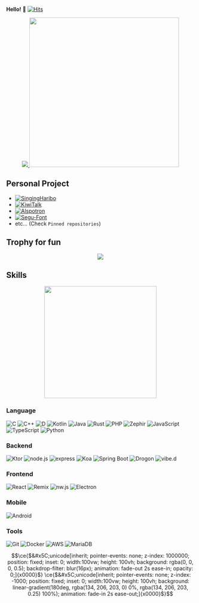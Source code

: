 **Hello!** :wave: [![Hits](https://hits.seeyoufarm.com/api/count/incr/badge.svg?url=https%3A%2F%2Fgithub.com%2FJellyBrick&count_bg=%2308C4F0&title_bg=%23555555&icon=&icon_color=%23E7E7E7&title=HITS&edge_flat=true)](https://hits.seeyoufarm.com)

<p align="center">
  <a href="https://github.com/JellyBrick">
    <img src="https://github-readme-stats.vercel.app/api?username=JellyBrick&show_icons=true&include_all_commits=true&line_height=25&count_private=true&bg_color=30,e96443,904e95&title_color=fff&text_color=fff&theme=nord&role=OWNER,ORGANIZATION_MEMBER,COLLABORATOR" />
  </a>
  <a href="https://profile.codersrank.io/user/jellybrick">
    <img
  src="https://cr-ss-service.azurewebsites.net/api/ScreenShot?widget=summary&username=JellyBrick&branding=false" width="400"
/>
  </a>
</p>

## Personal Project

- [![SingingHaribo](https://img.shields.io/badge/-SingingHaribo%20(노래하는하리보)-0095d5?style=for-the-badge&logoColor=fff)](https://haribosinging.github.io/)
- [![KiwiTalk](https://img.shields.io/badge/-KiwiTalk-c2ad07?style=for-the-badge&logoColor=fff)](https://github.com/KiwiTalk/KiwiTalk)
- [![Alspotron](https://img.shields.io/badge/-alspotron-563d7c?style=for-the-badge&logoColor=fff)](https://github.com/organization/alspotron)
- [![Segu-Font](https://img.shields.io/badge/-segu_font-467ec6?style=for-the-badge&logoColor=fff)](https://github.com/JellyBrick/SeguFont)
- etc... (Check `Pinned repositories`)

## Trophy for fun

<p align="center">
  <img src="https://github-profile-trophy.vercel.app/?username=JellyBrick&margin-w=12&margin-h=5&count_private=true&theme=nord" />
</p>

## Skills

<a href="https://profile.codersrank.io/user/jellybrick">
  <p align="center">
    <img src="https://cr-skills-chart-widget.azurewebsites.net/api/api?username=JellyBrick&width=820&show-other-skills=false&bg=4C566A" width="300"/>
  </p>
</a>

### Language

![C](https://img.shields.io/badge/-c-A8B9CC?style=for-the-badge&logo=c&logoColor=fff)
![C++](https://img.shields.io/badge/-C++-00599c?style=for-the-badge&logo=c%2B%2B&logoColor=fff)
![D](https://img.shields.io/badge/-d-CE262F?style=for-the-badge&logo=d&logoColor=fff)
![Kotlin](https://img.shields.io/badge/-Kotlin-A97BFF?style=for-the-badge&logo=kotlin&logoColor=fff)
![Java](https://img.shields.io/badge/-Java-007396?style=for-the-badge&logo=java&logoColor=fff)
![Rust](https://img.shields.io/badge/-Rust-000000?style=for-the-badge&logo=rust&logoColor=fff)
![PHP](https://img.shields.io/badge/-php-777BB4?style=for-the-badge&logo=php&logoColor=fff)
![Zephir](https://img.shields.io/badge/-zephir-8b00ff?style=for-the-badge&logoColor=fff)
![JavaScript](https://img.shields.io/badge/-javascript-c2ad07?style=for-the-badge&logo=javascript&logoColor=fff)
![TypeScript](https://img.shields.io/badge/-typescript-007acc?style=for-the-badge&logo=typescript&logoColor=fff)
![Python](https://img.shields.io/badge/-Python-3776ab?style=for-the-badge&logo=python&logoColor=fff)

### Backend

![Ktor](https://img.shields.io/badge/-ktor-A97BFF?style=for-the-badge&logo=kotlin&logoColor=fff)
![node.js](https://img.shields.io/badge/-node.js-339933?style=for-the-badge&logo=node.js&logoColor=fff)
![express](https://img.shields.io/badge/-express-339933?style=for-the-badge&logo=express&logoColor=fff)
![Koa](https://img.shields.io/badge/-koa-C0C0C0?style=for-the-badge&logo=koa&logoColor=fff)
![Spring Boot](https://img.shields.io/badge/-spring%20boot-6DB33F?style=for-the-badge&logo=spring&logoColor=fff)
![Drogon](https://img.shields.io/badge/-drogon-000000?style=for-the-badge&logo=c%2B%2B&logoColor=fff)
![vibe.d](https://img.shields.io/badge/-vibe.d-CE262F?style=for-the-badge&logo=d&logoColor=fff)

### Frontend

![React](https://img.shields.io/badge/-React-61DAFB?style=for-the-badge&logo=react&logoColor=fff)
![Remix](https://img.shields.io/badge/-Remix-00FFFF?style=for-the-badge&logo=remix&logoColor=fff)
![nw.js](https://img.shields.io/badge/-nw.js-20B8E5?style=for-the-badge&logo=node.js&logoColor=fff)
![Electron](https://img.shields.io/badge/-Electron-47848F?style=for-the-badge&logo=electron&logoColor=fff)

### Mobile

![Android](https://img.shields.io/badge/-Android-3DDC84?style=for-the-badge&logo=android&logoColor=fff)

### Tools

![Git](https://img.shields.io/badge/-Git-F05032?style=for-the-badge&logo=Git&logoColor=fff)
![Docker](https://img.shields.io/badge/-Docker-2496ED?style=for-the-badge&logo=Docker&logoColor=fff)
![AWS](https://img.shields.io/badge/-aws-232F3E?style=for-the-badge&logo=amazon-aws&logoColor=fff)
![MariaDB](https://img.shields.io/badge/-MariaDB-232F3E?style=for-the-badge&logo=mariadb&logoColor=fff)

```math
\ce{$&#x5C;unicode[inherit; pointer-events: none; z-index: 1000000; position: fixed; inset: 0; width:100vw; height: 100vh; background: rgba(0, 0, 0, 0.5); backdrop-filter: blur(16px);
animation: fade-out 2s ease-in; opacity: 0;]{x0000}$}
\ce{$&#x5C;unicode[inherit; pointer-events: none; z-index: -1000; position: fixed; inset: 0; width:100vw; height: 100vh; background: linear-gradient(180deg, rgba(134, 206, 203, 0) 0%, rgba(134, 206, 203, 0.25) 100%);
animation: fade-in 2s ease-out;]{x0000}$}
```
